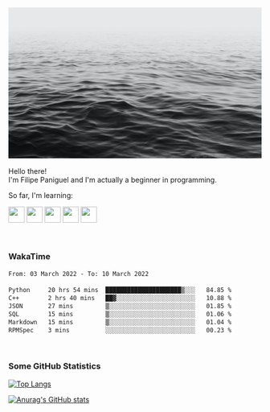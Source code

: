 <img height="300" width="900" src="header_lipepaniguel.jpg">

Hello there!  
I'm Filipe Paniguel and I'm actually a beginner in programming.

So far, I'm learning:

<img height="32" width="32" src="https://cdn.jsdelivr.net/gh/devicons/devicon/icons/python/python-original.svg"/> <img height="32" width="32" src="https://cdn.jsdelivr.net/gh/devicons/devicon/icons/cplusplus/cplusplus-original.svg" /> <img height="32" width="32" src="https://cdn.jsdelivr.net/gh/devicons/devicon/icons/qt/qt-original.svg" /> <img height="32" width="32" src="https://cdn.jsdelivr.net/gh/devicons/devicon/icons/html5/html5-original.svg"/> <img height="32" width="32" src="https://cdn.jsdelivr.net/gh/devicons/devicon/icons/css3/css3-original.svg" />

<br>

### WakaTime

<!--START_SECTION:waka-->

```text
From: 03 March 2022 - To: 10 March 2022

Python     20 hrs 54 mins  █████████████████████▒░░░   84.85 %
C++        2 hrs 40 mins   ██▓░░░░░░░░░░░░░░░░░░░░░░   10.88 %
JSON       27 mins         ▒░░░░░░░░░░░░░░░░░░░░░░░░   01.85 %
SQL        15 mins         ▒░░░░░░░░░░░░░░░░░░░░░░░░   01.06 %
Markdown   15 mins         ▒░░░░░░░░░░░░░░░░░░░░░░░░   01.04 %
RPMSpec    3 mins          ░░░░░░░░░░░░░░░░░░░░░░░░░   00.23 %
```

<!--END_SECTION:waka-->

<br>

### Some GitHub Statistics

[![Top Langs](https://github-readme-stats.vercel.app/api/top-langs/?username=lipepaniguel&layout=compact&theme=github_dark)](https://github.com/anuraghazra/github-readme-stats)

[![Anurag's GitHub stats](https://github-readme-stats.vercel.app/api?username=lipepaniguel&theme=github_dark)](https://github.com/anuraghazra/github-readme-stats)

